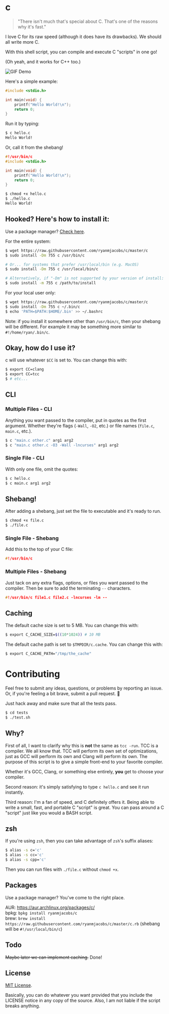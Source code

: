 # c

<!--
[![Build Status](https://travis-ci.org/ryanmjacobs/c.svg)](https://travis-ci.org/ryanmjacobs/c)
-->

> "There isn't much that's special about C. That's one of the reasons why it's
fast."

I love C for its raw speed (although it does have its drawbacks). We should
all write more C.

With this shell script, you can compile and execute C "scripts" in one go!

(Oh yeah, and it works for C++ too.)

![GIF Demo](http://i.imgur.com/aWnG03r.gif)

Here's a simple example:
```c
#include <stdio.h>

int main(void) {
    printf("Hello World!\n");
    return 0;
}
```

Run it by typing:
```bash
$ c hello.c
Hello World!
```

Or, call it from the shebang!
```c
#!/usr/bin/c
#include <stdio.h>

int main(void) {
    printf("Hello World!\n");
    return 0;
}
```
```bash
$ chmod +x hello.c
$ ./hello.c
Hello World!
```

## Hooked? Here's how to install it:
Use a package manager? [Check here](https://github.com/ryanmjacobs/c#packages).

For the entire system:
```bash
$ wget https://raw.githubusercontent.com/ryanmjacobs/c/master/c
$ sudo install -Dm 755 c /usr/bin/c

# Or... for systems that prefer /usr/local/bin (e.g. MacOS)
$ sudo install -Dm 755 c /usr/local/bin/c

# Alternatively, if "-Dm" is not supported by your version of install:
$ sudo install -m 755 c /path/to/install
```

For your local user only:
```bash
$ wget https://raw.githubusercontent.com/ryanmjacobs/c/master/c
$ sudo install -Dm 755 c ~/.bin/c
$ echo 'PATH=$PATH:$HOME/.bin' >> ~/.bashrc
```

Note: if you install it somewhere other than `/usr/bin/c`, then your shebang
will be different. For example it may be something more similar to
`#!/home/ryan/.bin/c`.

## Okay, how do I use it?
c will use whatever `$CC` is set to. You can change this with:
```bash
$ export CC=clang
$ export CC=tcc
$ # etc...
```
## CLI
### Multiple Files - CLI
Anything you want passed to the compiler, put in quotes as the first argument.
Whether they're flags (`-Wall`, `-O2`, etc.) or file names (`file.c`,
`main.c`, etc.).

```bash
$ c "main.c other.c" arg1 arg2
$ c "main.c other.c -O3 -Wall -lncurses" arg1 arg2
```
### Single File - CLI
With only one file, omit the quotes:
```bash
$ c hello.c
$ c main.c arg1 arg2
```

## Shebang!
After adding a shebang, just set the file to executable and it's ready to run.
```bash
$ chmod +x file.c
$ ./file.c
```

### Single File - Shebang
Add this to the top of your C file:
```c
#!/usr/bin/c
```

### Multiple Files - Shebang
Just tack on any extra flags, options, or files you want passed to the compiler.
Then be sure to add the terminating `--` characters.
```c
#!/usr/bin/c file1.c file2.c -lncurses -lm --
```

## Caching
The default cache size is set to 5 MB. You can change this with:
```bash
$ export C_CACHE_SIZE=$((10*1024)) # 10 MB
```
The default cache path is set to `$TMPDIR/c.cache`. You can change this with:
```bash
$ export C_CACHE_PATH="/tmp/the_cache"
```

# Contributing
Feel free to submit any ideas, questions, or problems by reporting an issue.
Or, if you're feeling a bit brave, submit a pull request. :grimacing:

Just hack away and make sure that all the tests pass.
```bash
$ cd tests
$ ./test.sh
```

## Why?
First of all, I want to clarify why this is **not** the same as `tcc -run`.
TCC is a compiler. We all know that. TCC will perform its own set of
optimizations, just as GCC will perform its own and Clang will perform its
own. The purpose of this script is to give a simple front-end to your favorite
compiler.

Whether it's GCC, Clang, or something else entirely, **you** get to choose
your compiler.

Second reason: it's simply satisfying to type `c hello.c` and see it run instantly.

Third reason: I'm a fan of speed, and C definitely offers it. Being able to
write a small, fast, and portable C "script" is great. You can pass around a
C "script" just like you would a BASH script.

## zsh
If you're using `zsh`, then you can take advantage of `zsh`'s suffix aliases:
```bash
$ alias -s c='c'
$ alias -s cc='c'
$ alias -s cpp='c'
```
Then you can run files with `./file.c` without `chmod +x`.

## Packages
Use a package manager? You've come to the right place.

AUR: https://aur.archlinux.org/packages/c/<br>
bpkg: `bpkg install ryanmjacobs/c`<br>
brew: `brew install https://raw.githubusercontent.com/ryanmjacobs/c/master/c.rb`
(shebang will be `#!/usr/local/bin/c`)<br>

## Todo
~~Maybe later we can implement caching.~~ Done!

## License
[MIT License](https://raw.githubusercontent.com/ryanmjacobs/c/master/LICENSE).

Basically, you can do whatever you want provided that you include
the LICENSE notice in any copy of the source. Also, I am not liable
if the script breaks anything.
